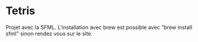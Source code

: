 # Tetris
Projet avec la SFML. L'installation avec brew est possible avec "brew install sfml" sinon rendez vous sur le site.
